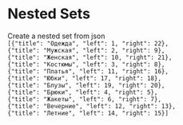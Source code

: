# Nested Sets
Create a nested set from json <br >
  `[{"title": "Одежда", "left": 1, "right": 22},`<br >
  `{"title": "Мужская", "left": 2, "right": 9},`<br >
  `{"title": "Женская", "left": 10, "right": 21},`<br >
  `{"title": "Костюмы", "left": 3, "right": 8},`<br >
  `{"title": "Платья", "left": 11, "right": 16},`<br >
  `{"title": "Юбки", "left": 17, "right": 18},`<br >
  `{"title": "Блузы", "left": 19, "right": 20},`<br >
  `{"title": "Брюки", "left": 4, "right": 5},`<br >
  `{"title": "Жакеты", "left": 6, "right": 7},`<br >
  `{"title": "Вечерние", "left": 12, "right": 13},`<br >
  `{"title": "Летние", "left": 14, "right": 15}]`<br >
